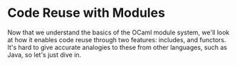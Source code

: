 # Code Reuse with Modules

Now that we understand the basics of the OCaml module system, we'll
look at how it enables code reuse through two features: includes,
and functors.  It's hard to give accurate analogies to these from
other languages, such as Java, so let's just dive in.
